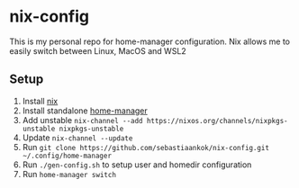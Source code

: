 # nix-config

This is my personal repo for home-manager configuration. Nix allows me to easily switch between Linux, MacOS and WSL2

## Setup

1) Install [nix](https://nixos.org/download)
2) Install standalone [home-manager](https://nix-community.github.io/home-manager/index.xhtml#sec-install-standalone)
3) Add unstable `nix-channel --add https://nixos.org/channels/nixpkgs-unstable nixpkgs-unstable`
4) Update `nix-channel --update`
5) Run `git clone https://github.com/sebastiaankok/nix-config.git ~/.config/home-manager`
6) Run `./gen-config.sh` to setup user and homedir configuration
7) Run `home-manager switch`

